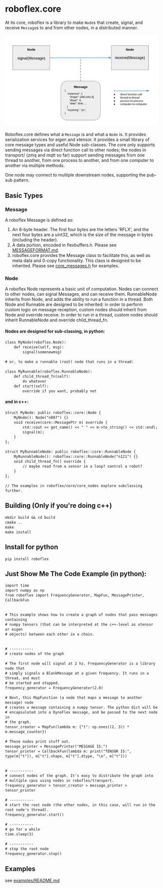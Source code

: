 # roboflex.core

At its core, roboflex is a library to make `Node`s that create, signal, and receive `Message`s to and from other nodes, in a distributed manner.

![](roboflex_nodes_messages_2.png)

Roboflex.core defines what a `Message` is and what a `Node` is. It provides serialization services for eigen and xtensor. It provides a small library of core message types and useful Node sub-classes. The core only supports sending messages via direct function call to other nodes; the nodes in transport/ (zmq and mqtt so far) support sending messages from one thread to another, from one process to another, and from one computer to another via multiple methods.

One node may connect to multiple downstream nodes, supporting the pub-sub pattern.

## Basic Types

### Message

A roboflex Message is defined as:
1. An 8-byte header. The first four bytes are the letters 'RFLX', and the next four bytes
are a uint32, which is the size of the message in bytes (including the header).
2. A data portion, encoded in flexbuffers.h. Please see [MESSAGEFORMAT.md](MESSAGEFORMAT.md).
3. roboflex.core provides the Message class to facilitate this, as well as meta data and 0-copy functionality. This class is designed to be inherited. Please see [core_messages.h](core_messages/core_messages.h) for examples.

### Node

A roboflex Node represents a basic unit of computation. Nodes can connect to other nodes, can signal Messages, and can receive them. RunnableNode inherits from Node, and adds the ability to run a function in a thread. Both Node and Runnable are designed to be inherited: in order to perform custom logic on message reception, custom nodes should inherit from Node and override receive. In order to run in a thread, custom nodes should inherit RunnableNode and override child_thread_fn.


#### Nodes are designed for sub-classing, in python:

    class MyNode(roboflex.Node):
        def receive(self, msg):
            signal(somenewmsg)
    
    # or, to make a runnable (root) node that runs in a thread:

    class MyRunnable(roboflex.RunnableNode):
        def child_thread_fn(self):
            do whatever
        def start(self):
            override if you want, probably not

#### and in c++:

    struct MyNode: public roboflex::core::Node {
        MyNode(): Node("n007") {}
        void receive(core::MessagePtr m) override {
            std::cout << get_name() << " " << m->to_string() << std::endl;
            signal(m);
        }
    };

    struct MyRunnableNode: public roboflex::core::RunnableNode {
        MyRunnableNode(): roboflex::core::RunnableNode("n121") {}
        void child_thread_fn() override {
            // maybe read from a sensor in a loop? control a robot?
        }
    };

    // The examples in roboflex/core/core_nodes explore subclassing further.


## Building (Only if you're doing c++)

    mkdir build && cd build
    cmake ..
    make
    make install


## Install for python

    pip install roboflex
    

## Just Show Me The Code Example (in python):

    import time
    import numpy as np
    from roboflex import FrequencyGenerator, MapFun, MessagePrinter, CallbackFun


    # This example shows how to create a graph of nodes that pass messages containing
    # numpy tensors (that can be interpreted at the c++-level as xtensor or eigen 
    # objects) between each other in a chain.


    # ----------- 
    # create nodes of the graph

    # The first node will signal at 2 hz. FrequencyGenerator is a library node that
    # simply signals a BlankMessage at a given frequency. It runs in a thread, and must
    # be started and stopped.
    frequency_generator = FrequencyGenerator(2.0)

    # Next, this MapFunction (a node that maps a message to another message) node 
    # creates a message containing a numpy tensor. The python dict will be 
    # encapsulated into a DynoFlex message, and be passed to the next node in 
    # the graph.
    tensor_creator = MapFun(lambda m: {"t": np.ones((2, 3)) * m.message_counter})

    # These nodes print stuff out.
    message_printer = MessagePrinter("MESSAGE IS:")
    tensor_printer = CallbackFun(lambda m: print("TENSOR IS:", type(m["t"]), m["t"].shape, m["t"].dtype, "\n", m["t"]))


    # ----------- 
    # connect nodes of the graph. It's easy to distribute the graph into
    # multiple cpus using nodes in roboflex/transport.
    frequency_generator > tensor_creator > message_printer > tensor_printer

    # ----------- 
    # start the root node (the other nodes, in this case, will run in the root node's thread).
    frequency_generator.start()

    # ----------- 
    # go for a while
    time.sleep(3)
        
    # ----------- 
    # stop the root node
    frequency_generator.stop()


## Examples

see [examples/README.md](examples/README.md)
